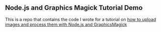 ## Node.js and Graphics Magick Tutorial Demo

This is a repo that contains the code I wrote for a tutorial on [how to upload images and process them with Node.js and GraphicsMagick](http://www.benrlodge.com/posts/image-upload-and-processing-with-node-js-and-graphicsmagick)
